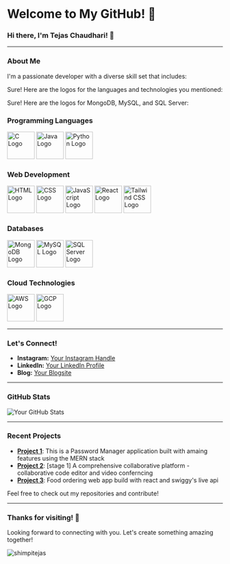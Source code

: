 # Welcome to My GitHub! 👋

### Hi there, I'm Tejas Chaudhari! 🌟

---

### About Me

I'm a passionate developer with a diverse skill set that includes:

Sure! Here are the logos for the languages and technologies you mentioned:

Sure! Here are the logos for MongoDB, MySQL, and SQL Server:

### Programming Languages

<p>
  <img src="https://upload.wikimedia.org/wikipedia/commons/3/35/The_C_Programming_Language_logo.svg" alt="C Logo" width="64" height="64">
  <img src="https://upload.wikimedia.org/wikipedia/en/3/30/Java_programming_language_logo.svg" alt="Java Logo" width="64" height="64">
  <img src="https://upload.wikimedia.org/wikipedia/commons/c/c3/Python-logo-notext.svg" alt="Python Logo" width="64" height="64">
</p>

### Web Development

<p>
  <img src="https://upload.wikimedia.org/wikipedia/commons/6/61/HTML5_logo_and_wordmark.svg" alt="HTML Logo" width="64" height="64">
  <img src="https://upload.wikimedia.org/wikipedia/commons/d/d5/CSS3_logo_and_wordmark.svg" alt="CSS Logo" width="64" height="64">
  <img src="https://upload.wikimedia.org/wikipedia/commons/6/6a/JavaScript-logo.png" alt="JavaScript Logo" width="64" height="64">
  <img src="https://upload.wikimedia.org/wikipedia/commons/a/a7/React-icon.svg" alt="React Logo" width="64" height="64">
  <img src="https://upload.wikimedia.org/wikipedia/commons/d/d5/Tailwind_CSS_Logo.svg" alt="Tailwind CSS Logo" width="64" height="64">
</p>

### Databases

<p>
  <img src="https://www.mongodb.com/assets/images/global/favicon.ico" alt="MongoDB Logo" width="64" height="64">
  <img src="https://upload.wikimedia.org/wikipedia/en/d/dd/MySQL_logo.svg" alt="MySQL Logo" width="64" height="64">
  <img src="https://clipart.info/images/ccovers/1499955337microsoft-sql-server-logo-png.png" alt="SQL Server Logo" width="64" height="64">
</p>

### Cloud Technologies

<p>
  <img src="https://upload.wikimedia.org/wikipedia/commons/9/93/Amazon_Web_Services_Logo.svg" alt="AWS Logo" width="64" height="64">
  <img src="https://upload.wikimedia.org/wikipedia/commons/5/51/Google_Cloud_logo.svg" alt="GCP Logo" width="64" height="64">
</p>
     
---

### Let's Connect!

- **Instagram:** [Your Instagram Handle](https://www.instagram.com/your-instagram-handle)
- **LinkedIn:** [Your LinkedIn Profile](https://www.linkedin.com/in/your-linkedin-profile)
- **Blog:** [Your Blogsite](https://www.yourblogsite.com)

---

### GitHub Stats

![Your GitHub Stats](https://github-readme-stats.vercel.app/api?username=tejaschaudhari192&show_icons=true&theme=radical)

---

### Recent Projects

- [**Project 1**](https://github.com/tejaschaudhari192/Password-Manager): This is a Password Manager application built with amaing features using the MERN stack
- [**Project 2**](https://github.com/tejaschaudhari192/Collax): [stage 1] A comprehensive collaborative platform - collaborative code editor and video conferncing
- [**Project 3**](https://github.com/tejaschaudhari192/Yummi): Food ordering web app build with react and swiggy's live api

Feel free to check out my repositories and contribute!

---

### Thanks for visiting! 🚀

Looking forward to connecting with you. Let's create something amazing together!

<p align="left"> <img src="https://komarev.com/ghpvc/?username=tejaschaudhari192&label=Profile%20views&color=0e75b6&style=flat" alt="shimpitejas" /> </p>
